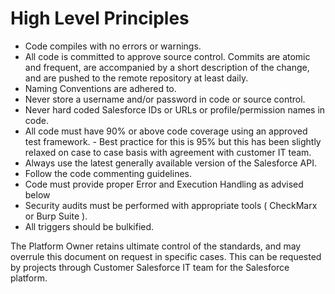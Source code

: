 # High Level Principles

- Code compiles with no errors or warnings. 
-   All code is committed to approve source control. Commits are atomic and frequent, are accompanied by a short description of the change, and are pushed to the remote repository at least daily. 
-   Naming Conventions are adhered to. 
-   Never store a username and/or password in code or source control. 
-   Never hard coded Salesforce IDs or URLs or profile/permission names in code. 
-   All code must have 90% or above code coverage using an approved test framework. -   Best practice for this is 95% but this has been slightly relaxed on case to case basis with agreement with customer IT team. 
-   Always use the latest generally available version of the Salesforce API. 
-   Follow the code commenting guidelines. 
-   Code must provide proper Error and Execution Handling as advised below
-   Security audits must be performed with appropriate tools ( CheckMarx or Burp Suite ).
-   All triggers should be bulkified. 

The Platform Owner retains ultimate control of the standards, and may overrule this document on request in specific cases. This can be requested by projects through Customer Salesforce IT team for the Salesforce platform.

